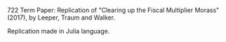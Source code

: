 722 Term Paper: Replication of "Clearing up the Fiscal Multiplier Morass" (2017), by Leeper, Traum and Walker.

Replication made in Julia language.
